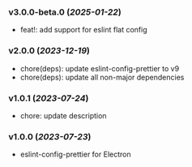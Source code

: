 ### v3.0.0-beta.0 (_2025-01-22_)

- feat!: add support for eslint flat config

### v2.0.0 (_2023-12-19_)

- chore(deps): update eslint-config-prettier to v9
- chore(deps): update all non-major dependencies

### v1.0.1 (_2023-07-24_)

- chore: update description

### v1.0.0 (_2023-07-23_)

- eslint-config-prettier for Electron
